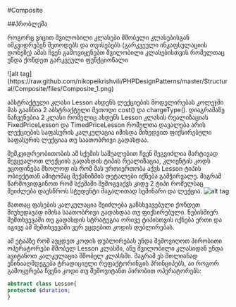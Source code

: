 #Composite

##პრობლემა

<p>როგორც ვიცით შვილობილი კლასები მშობელი კლასებისგან იმკვიდრებენ მეთოდებს და თვისებებს (გარკვეული ინკაფსულაციის დონეზე)
ამას ჩვენ გამოვიყენებთ შვილობილი კლასებისთვის რომელთაც უნდა ქონდეთ გარკვეული ფუნქციონალი

</p>
![alt tag](https://raw.github.com/nikopeikrishvili/PHPDesignPatterns/master/Structural/Composite/files/Composite_1.png)

აბსტრაქტული კლასი Lesson ახდენს ლექციების მოდელირებას კოლეჯში მას გააჩნია 2 აბსტრაქტული მეთოდი cost() და chargeType().
დიაგრამაზე ნაჩვენებია 2 კლასი რომელიც ახდენს Lesson კლასის რეალიზაციას FixedPriceLesson და TimedPriceLesson რომელთა დავალება არის 
 ლექციების საფასურის კალკულაცია იმისდა მიხედვით ფიქსირებული საფასურის ლექციაა თუ საათობრივი გადახდაა.

მემკვიდრეობითობის ამ სქემის საშუალებით ჩვენ შეგვიძლია მარტივად შევცვალოთ ლექციის გადახდის ტიპის რეალიზაცია, კლიენტის კოდს ეცოდინება მხოლოდ ის რომ
მას ურთიერთობა აქვს Lesson ტიპის ობიექტთან ამიტომაც მექანიზმის დეტალები იქნება გამჭირვალე.
მაგრამ წარმოვიდგინოთ რომ სქემაში შემოგვაქვს კიდე 2 ტიპი რომელსაც შეიძლება დაესწროს სტუდენტი მაგალითად სემინარი და ლექცია.
![alt tag](https://raw.github.com/nikopeikrishvili/PHPDesignPatterns/master/Structural/Composite/files/Composite_1.png)

მათთაც ფასების კალკულაცია შეიძლება განსხვავებული ქონდეთ მიუხედავად იმისა საათობრივი გადახდაა თუ ფიქსირებული.
ნებისმიერ შემთხვევაში თუ გადახდის სტრატეგია ორივე ტიპისთვის იქნება ერთი და იგივე ამ შემთხვევაში ვერ ვცდებით კოდის დუბლირებას.

ამ ეტაპზე რომ ავცდეთ კოდის დუბლირებას უნდა შემოვიღოთ პირობითი ოპერატორები მშობელ Lesson კლასში, ანუ შვილობილი კლასიდან
უნდა ავიტანოთ კალკულაცია მშობელ კლასსში.
 მაგრამ ეს მთლიანად ეწინააღმდეგება ტრადიციული რეფაქტორინგის
 პრინციპებს, აი როგორ გამოყურება ჩვენი კოდი თუ შემოვიტანთ პირობით ოპერატორებს:
```PHP
abstract class Lesson{
protected $duration;
}
```
